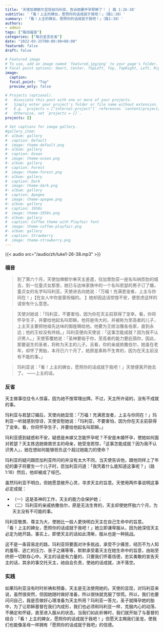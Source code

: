```yaml
---
title: '天使加俾额尔显现给玛利亚，告诉她要怀孕耶稣了！ | 路 1:26-38'
subtitle: '「看！上主的婢女，愿照你的话成就于我吧！」（路1:38）'
summary: '「看！上主的婢女，愿照你的话成就于我吧！」（路1:38）'
authors:
- admin
tags: ["路加福音"]
categories: ["每日圣言反省"]
date: "2022-03-25T00:00:00+08:00"
featured: false
draft: false

# Featured image
# To use, add an image named `featured.jpg/png` to your page's folder.
# Focal point options: Smart, Center, TopLeft, Top, TopRight, Left, Right, BottomLeft, Bottom, BottomRight
image:
  caption:
  focal_point: "Top"
  preview_only: false

# Projects (optional).
#   Associate this post with one or more of your projects.
#   Simply enter your project's folder or file name without extension.
#   E.g. `projects = ["internal-project"]` references `content/project/deep-learning/index.md`.
#   Otherwise, set `projects = []`.
projects: []

# Set captions for image gallery.
#gallery_item:
#- album: gallery
#  caption: Default
#  image: theme-default.png
#- album: gallery
#  caption: Ocean
#  image: theme-ocean.png
#- album: gallery
#  caption: Forest
#  image: theme-forest.png
#- album: gallery
#  caption: Dark
#  image: theme-dark.png
#- album: gallery
#  caption: Apogee
#  image: theme-apogee.png
#- album: gallery
#  caption: 1950s
#  image: theme-1950s.png
#- album: gallery
#  caption: Coffee theme with Playfair font
#  image: theme-coffee-playfair.png
#- album: gallery
#  caption: Strawberry
#  image: theme-strawberry.png
---
```


{{< audio src="/audio/zh/luke1-26-38.mp3" >}}

### 福音
> 到了第六个月，天使加俾额尔奉天主差遣，往加里肋亚一座名叫纳匝肋的城去，到一位童贞女那里，她已与达味家族中的一个名叫若瑟的男子订了婚，童贞女的名字叫玛利亚。天使进去向她说：「万福！充满恩宠者，上主与你同在！」【在女人中你是蒙祝福的。 】她却因这话惊惶不安，便思虑这样的请安有什么意思。

> 天使对她说：「玛利亚，不要害怕，因为你在天主前获得了宠幸。看，你将怀孕生子，并要给他起名叫耶稣。他将是伟大的，并被称为至高者的儿子，上主天主要把他祖先达味的御座赐给他。他要为王统治雅各伯家，直到永远；他的王权没有终结。」玛利亚便向天使说：「这事怎能成就？因为我不认识男人。」天使答覆她说：「圣神要临于你，至高者的能力要庇荫你，因此，那要诞生的圣者，将称为天主的儿子。且看，你的亲戚依撒伯尔，她虽在老年，却怀了男胎，本月已六个月了，她原是素称不生育的，因为在天主前没有不能的事。」

> 玛利亚说：「看！上主的婢女，愿照你的话成就于我吧！」天使便离开她去了。 ——上主的话。

### 反省
天主做事往往令人惊喜，因为祂不按常理出牌。不过，天主所许诺的，没有不成就的事。

玛利亚与若瑟订婚后，天使向她显现：「万福！充满恩宠者，上主与你同在！」玛利亚一听就感到惊讶，天使安慰她说：「玛利亚，不要害怕，因为你在天主前获得了宠幸。看，你将怀孕生子，并要给他起名叫耶稣。」

玛利亚感到疑惑和不安，疑惑是未嫁又怎能怀孕呢？不安是未婚怀孕，使她如何面对若瑟？天主拣选她做救世主的母亲，她受宠若惊，「这事怎能成就？因为我不认识男人」，她在想如何能够担负这个超过她能力的使命？

玛利亚的疑问跟匝加利亚所问的并没有太大不同，当天使告诉他，跟他同样上了年纪的妻子将要生一个儿子时，匝加利亚问道：「我凭着什么能知道这事呢？」（路1:18）然后，他却被成了哑巴。

虽然玛利亚不明白，但她愿意敞开心灵，寻求天主的旨意。天使用两件事说明这事必定成就：
- （一）这是圣神的工作，天主的能力会保护她；
- （二）玛利亚的亲戚依撒伯尔，原是无法生育的，天主却使她怀胎六个月，为天主没有不可能的事。

玛利亚敬畏、尊主为大，使她比一般人更快明白天主在自己生命中的旨意。 「看！上主的婢女，愿照你的话成就于我吧！」她立即谦卑服从，因为她深信天主必定为她开路，事实上，即使天主的话如此清晰，服从也是一种挑战。

这不是一条容易走的路，玛利亚将要面对许多挑战，承受不少痛苦，经历不为人知的羞辱、逃亡的压力、丧子之痛等等，默默承受着天主在她生命中的旨意，由始至终把一切默存心中。天主的话是有力量的，只要我们怀着信德，忠实勇敢的宣告天主的话，其余的事交托天主，祂自会负责，使祂的话成就，决不落空。

### 实践
如果玛利亚没有时时祈祷和预备，天主是无法使用她的。天使的显现，对玛利亚来说，虽然很突然，但因她随时做好准备，所以很快就克服了惊慌。所以，我们也要问问自己，我是否做好心理准备为天主所用？玛利亚一答允，圣子就降孕她的胎中，为了让耶稣基督在我们内成形，我们也必须和玛利亚一样，克服内心的动荡、不确定和怀疑，直至进入服从的状态。当我们如此祈祷时，我们就开始了与基督的结合：「看！上主的婢女，愿照你的话成就于我吧！」但愿天主赐我们圣宠，使我们也能像圣母一样拥有「愿照你的话成就于我吧」的信德。
